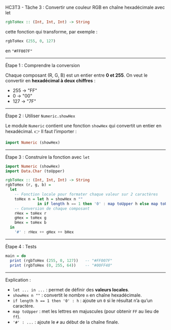 HC3T3 - Tâche 3 : Convertir une couleur RGB en chaîne hexadécimale avec let

```haskell
rgbToHex :: (Int, Int, Int) -> String
```
cette fonction qui transforme, par exemple :

```haskell
rgbToHex (255, 0, 127)
```
en
`"#FF007F"`

---
 Étape 1 : Comprendre la conversion

Chaque composant (R, G, B) est un entier entre **0 et 255**.
On veut le convertir en **hexadécimal à deux chiffres** :

* 255 → "FF"
* 0 → "00"
* 127 → "7F"

---

Étape 2 : Utiliser `Numeric.showHex`

Le module `Numeric` contient une fonction `showHex` qui convertit un entier en hexadécimal.
👉 Il faut l’importer :

```haskell
import Numeric (showHex)
```

---

Étape 3 : Construire la fonction avec `let`

```haskell
import Numeric (showHex)
import Data.Char (toUpper)

rgbToHex :: (Int, Int, Int) -> String
rgbToHex (r, g, b) =
  let
    -- Fonction locale pour formater chaque valeur sur 2 caractères
    toHex n = let h = showHex n ""
              in if length h == 1 then '0' : map toUpper h else map toUpper h
    -- Conversion de chaque composant
    rHex = toHex r
    gHex = toHex g
    bHex = toHex b
  in
    '#' : rHex ++ gHex ++ bHex
```

---

Étape 4 : Tests

```haskell
main = do
  print (rgbToHex (255, 0, 127))   -- "#FF007F"
  print (rgbToHex (0, 255, 64))    -- "#00FF40"
```

---
Explication :

* `let ... in ...` : permet de définir des **valeurs locales**.
* `showHex n ""` : convertit le nombre `n` en chaîne hexadécimale.
* `if length h == 1 then '0' : h` : ajoute un `0` si le résultat n’a qu’un caractère.
* `map toUpper` : met les lettres en majuscules (pour obtenir `FF` au lieu de `ff`).
* `'#' : ...` : ajoute le `#` au début de la chaîne finale.


